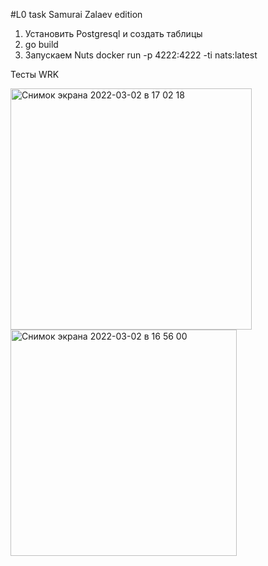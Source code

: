 #L0 task Samurai Zalaev edition

1. Установить Postgresql и создать таблицы
2. go build
3. Запускаем Nuts docker run -p 4222:4222 -ti nats:latest

Тесты WRK


<img width="386" alt="Снимок экрана 2022-03-02 в 17 02 18" src="https://user-images.githubusercontent.com/95588733/156376800-5cc009af-19b1-4909-a09d-8e2924a72f29.png">

<img width="362" alt="Снимок экрана 2022-03-02 в 16 56 00" src="https://user-images.githubusercontent.com/95588733/156376819-d89a944f-f7d7-4691-ba6d-9a52d307b6a6.png">
